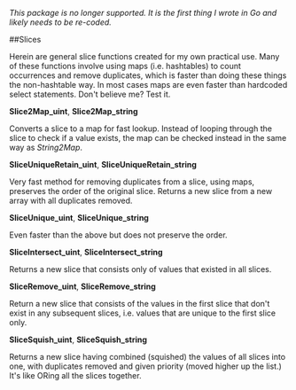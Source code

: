 *This package is no longer supported. It is the first thing I wrote in Go and likely needs to be re-coded.*

##Slices

Herein are general slice functions created for my own practical use. Many of these functions involve using maps (i.e. hashtables) to count occurrences and remove duplicates, which is faster than doing these things the non-hashtable way. In most cases maps are even faster than hardcoded select statements. Don't believe me? Test it.

**Slice2Map_uint**, **Slice2Map_string**

Converts a slice to a map for fast lookup. Instead of looping through the slice to check if a value exists, the map can be checked instead in the same way as *String2Map*.

**SliceUniqueRetain_uint**, **SliceUniqueRetain_string**

Very fast method for removing duplicates from a slice, using maps, preserves the order of the original slice. Returns a new slice from a new array with all duplicates removed.

**SliceUnique_uint**, **SliceUnique_string**

Even faster than the above but does not preserve the order.

**SliceIntersect_uint**, **SliceIntersect_string**

Returns a new slice that consists only of values that existed in all slices.

**SliceRemove_uint**, **SliceRemove_string**

Return a new slice that consists of the values in the first slice that don't exist in any subsequent slices, i.e. values that are unique to the first slice only.

**SliceSquish_uint**, **SliceSquish_string**

Returns a new slice having combined (squished) the values of all slices into one, with duplicates removed and given priority (moved higher up the list.) It's like ORing all the slices together.

